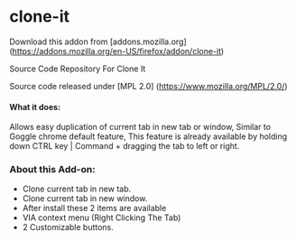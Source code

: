 clone-it
========

Download this addon from [addons.mozilla.org] (https://addons.mozilla.org/en-US/firefox/addon/clone-it)

Source Code Repository For Clone It

Source code released under [MPL 2.0] (https://www.mozilla.org/MPL/2.0/)

#### What it does: 
Allows easy duplication of current tab in new tab or window, Similar to Goggle chrome default feature, 
This feature is already available by holding down CTRL key | Command + dragging the tab to left or right.

### About this Add-on:
- Clone current tab in new tab. 
- Clone current tab in new window. 
- After install these 2 items are available 
- VIA context menu (Right Clicking The Tab) 
- 2 Customizable buttons. 